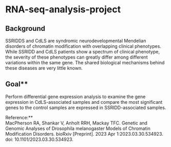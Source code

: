 # RNA-seq-analysis-project

## Background <br>
SSRIDDS and CdLS are syndromic neurodevelopmental Mendelian disorders of chromatin modification with overlapping clinical phenotypes. While SSRIDD and CdLS patients show a spectrum of clinical phenotype, the severity of these phenotypes can greatly differ among different variations within the same gene. The shared biological mechanisms behind these diseases are very little known. 

## Goal** <br>
Perform differential gene expression analysis to examine the gene expression in CdLS-associated samples and compare the most significant genes to the control samples are expressed in SSRIDD-associated samples. 

Reference:** <br>
MacPherson RA, Shankar V, Anholt RRH, Mackay TFC. Genetic and Genomic Analyses of Drosophila melanogaster Models of Chromatin Modification Disorders. bioRxiv [Preprint]. 2023 Apr 1:2023.03.30.534923. doi: 10.1101/2023.03.30.534923. 
